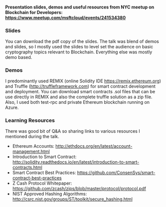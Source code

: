 #### Presentation slides, demos and useful resources from NYC meetup on Blockchain for Developers:  https://www.meetup.com/msftcloud/events/241534380 


### Slides 
You can download the pdf copy of the slides. The talk was blend of demos and slides, so I mostly used the slides to level set the audience on basic cryptography topics relevant to Blockchain. Everything else was mostly demo based.

### Demos

I predominantly used REMIX (online Solidity IDE https://remix.ethereum.org) and Truffle (http://truffleframework.com) for smart contract development and deployment. You can download smart contracts .sol files that can be use directly in REMIX and also the complete truffle solution as a zip file. Also, I used both test-rpc and private Ethereum blockchain running on Azure. 

### Learning Resources 

There was good bit of Q&A so sharing links to various resources I mentioned during the talk.

* Ethereum Accounts: http://ethdocs.org/en/latest/account-management.html
* Introduction to Smart Contract: http://solidity.readthedocs.io/en/latest/introduction-to-smart-contracts.html
* Smart Contract Best Practices: https://github.com/ConsenSys/smart-contract-best-practices
* Z Cash Protocol Whitepaper: https://github.com/zcash/zips/blob/master/protocol/protocol.pdf
* NIST Approved Hashing Algorithms: http://csrc.nist.gov/groups/ST/toolkit/secure_hashing.html

